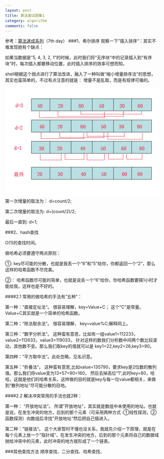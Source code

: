 ```yaml
---
layout: post
title: 算法面试题集1
category: algorithm
comments: false
---
```

参考：[算法速成系列](http://www.cnblogs.com/huangxincheng/category/340146.html)（7th day）
###1、希尔排序
观察一下”插入排序“：其实不难发现她有个缺点：

如果当数据是”5, 4, 3, 2, 1“的时候，此时我们将“无序块”中的记录插入到“有序块”时，每次插入都要移动位置，此时插入排序的效率可想而知。

shell根据这个弱点进行了算法改进，融入了一种叫做“缩小增量排序法”的思想，其实也蛮简单的，不过有点注意的就是： 增量不是乱取，而是有规律可循的。

!["shellSort"](/images/201510/shellSort.jpg "shellSort")  
 第一次增量的取法为： d=count/2;

 第二次增量的取法为:  d=(count/2)/2;

 最后一直到: d=1;

###2、hash查找

O(1)的查找时间。  

做哈希必须要遵守两点原则：

①:  key尽可能的分散，也就是我丢一个“6”和“5”给你，你都返回一个“2”，那么这样的哈希函数不尽完美。

②： 哈希函数尽可能的简单，也就是说丢一个“6”给你，你哈希函数要搞1小时才能给我，这样也是不好的。

####2.1 常用的做哈希的手法有“五种”：

第一种：”直接定址法“。
 很容易理解，key=Value+C； 这个“C"是常量。Value+C其实就是一个简单的哈希函数。

第二种：“除法取余法”。
 很容易理解， key=value%C;解释同上。

第三种：“数字分析法”。
 这种蛮有意思，比如有一组value1=112233，value2=112633，value3=119033，
 针对这样的数我们分析数中间两个数比较波动，其他数不变。那么我们取key的值就可以是 key1=22,key2=26,key3=90。

第四种：“平方取中法”。此处忽略，见名识意。

第五种：“折叠法”。
 这种蛮有意思,比如value=135790，要求key是2位数的散列值。那么我们将value变为13+57+90=160，
 然后去掉高位“1”,此时key=60，哈哈，这就是他们的哈希关系，这样做的目的就是key与每一位value都相关，来做到“散列地址”尽可能分散的目地。

####2.2 解决冲突常用的手法也就2种：

第一种： “开放地址法“。
  所谓”开放地址“，其实就是数组中未使用的地址。也就是说，在发生冲突的地方，后到的那个元素（可采用两种方式 :①线性探测，②函数探测）向数组后寻找"开放地址“然后把自己插进入。

第二种：”链接法“。
  这个大家暂时不懂也没关系，我就先介绍一下原理，就是在每个元素上放一个”指针域“，在发生冲突的地方，后到的那个元素将自己的数据域抛给冲突中的元素，此时冲突的地方就形成了一个链表。

###其他查找方法
顺序查找、二分查找、哈希查找、
